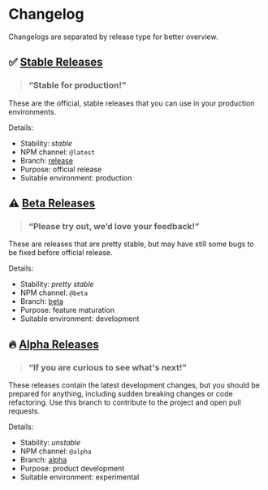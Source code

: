 # Changelog

Changelogs are separated by release type for better overview.

## ✅ [Stable Releases][log_release]

> ### “Stable for production!”

These are the official, stable releases that you can use in your production environments.

Details:
- Stability: *stable*
- NPM channel: `@latest`
- Branch: [release][branch_release]
- Purpose: official release
- Suitable environment: production

## ⚠️ [Beta Releases][log_beta]

> ### “Please try out, we’d love your feedback!”

These are releases that are pretty stable, but may have still some bugs to be fixed before official release.

Details:
- Stability: *pretty stable*
- NPM channel: `@beta`
- Branch: [beta][branch_beta]
- Purpose: feature maturation
- Suitable environment: development

## 🔥 [Alpha Releases][log_alpha]

> ### “If you are curious to see what's next!”

These releases contain the latest development changes, but you should be prepared for anything, including sudden breaking changes or code refactoring. Use this branch to contribute to the project and open pull requests.

Details:
- Stability: *unstable*
- NPM channel: `@alpha`
- Branch: [alpha][branch_alpha]
- Purpose: product development
- Suitable environment: experimental


[log_release]: https://github.com/parse-community/parse-server/blob/release/changelogs/CHANGELOG_release.md
[log_beta]: https://github.com/parse-community/parse-server/blob/beta/changelogs/CHANGELOG_beta.md
[log_alpha]: https://github.com/parse-community/parse-server/blob/alpha/changelogs/CHANGELOG_alpha.md
[branch_release]: https://github.com/parse-community/parse-server/tree/release
[branch_beta]: https://github.com/parse-community/parse-server/tree/beta
[branch_alpha]: https://github.com/parse-community/parse-server/tree/alpha